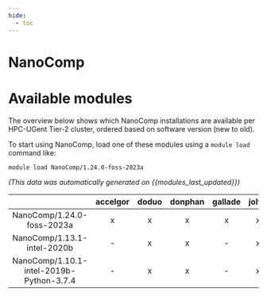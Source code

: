```yaml
---
hide:
  - toc
---
```


NanoComp
========

# Available modules


The overview below shows which NanoComp installations are available per HPC-UGent Tier-2 cluster, ordered based on software version (new to old).

To start using NanoComp, load one of these modules using a `module load` command like:

```shell
module load NanoComp/1.24.0-foss-2023a
```

*(This data was automatically generated on {{modules_last_updated}})*  

| |accelgor|doduo|donphan|gallade|joltik|shinx|skitty|
| :---: | :---: | :---: | :---: | :---: | :---: | :---: | :---: |
|NanoComp/1.24.0-foss-2023a|x|x|x|x|x|x|x|
|NanoComp/1.13.1-intel-2020b|-|x|x|-|x|-|-|
|NanoComp/1.10.1-intel-2019b-Python-3.7.4|-|x|x|-|x|-|-|
